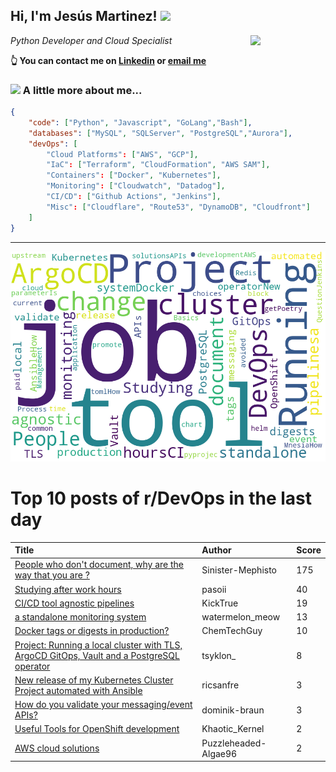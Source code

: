<!--
**jmartinezl/jmartinezl** is a ✨ _special_ ✨ repository because its `README.md` (this file) appears on your GitHub profile.

Here are some ideas to get you started:

- 🔭 I’m currently working on ...
- 🌱 I’m currently learning ...
- 👯 I’m looking to collaborate on ...
- 🤔 I’m looking for help with ...
- 💬 Ask me about ...
- 📫 How to reach me: ...
- 😄 Pronouns: ...
- ⚡ Fun fact: ...
-->

<h2>Hi, I'm Jesús Martinez! <img src="https://media.giphy.com/media/WUlplcMpOCEmTGBtBW/giphy.gif" width="30"> </h2>
<img align='right' src="https://media.giphy.com/media/NytMLKyiaIh6VH9SPm/giphy.gif" width="120">
<p><em>Python Developer and Cloud Specialist
</em></p>

**👆 You can contact me on [Linkedin](https://www.linkedin.com/in/jes%C3%BAs-martinez-2b7b10104/) or [email me](mailto:jesus.mtz.lorenzo@gmail.com)**

### <img src="https://media.giphy.com/media/VgCDAzcKvsR6OM0uWg/giphy.gif" width="50"> A little more about me...  

```json
{
    "code": ["Python", "Javascript", "GoLang","Bash"],
    "databases": ["MySQL", "SQLServer", "PostgreSQL","Aurora"],
    "devOps": [
        "Cloud Platforms": ["AWS", "GCP"],
        "IaC": ["Terraform", "CloudFormation", "AWS SAM"],
        "Containers": ["Docker", "Kubernetes"],
        "Monitoring": ["Cloudwatch", "Datadog"],
        "CI/CD": ["Github Actions", "Jenkins"],
        "Misc": ["Cloudflare", "Route53", "DynamoDB", "Cloudfront"]
    ]
}
```
---

![Wordcloud](./cloud.png)

# Top 10 posts of r/DevOps in the last day

| Title | Author | Score |
|:---|:---|:---|
| [People who don't document, why are the way that you are ?](https://www.reddit.com/r/devops/comments/wg47gf/people_who_dont_document_why_are_the_way_that_you/) | Sinister-Mephisto | 175 |
| [Studying after work hours](https://www.reddit.com/r/devops/comments/wg9wrl/studying_after_work_hours/) | pasoii | 40 |
| [CI/CD tool agnostic pipelines](https://www.reddit.com/r/devops/comments/wg514j/cicd_tool_agnostic_pipelines/) | KickTrue | 19 |
| [a standalone monitoring system](https://www.reddit.com/r/devops/comments/wglunn/a_standalone_monitoring_system/) | watermelon_meow | 13 |
| [Docker tags or digests in production?](https://www.reddit.com/r/devops/comments/wgfxht/docker_tags_or_digests_in_production/) | ChemTechGuy | 10 |
| [Project: Running a local cluster with TLS, ArgoCD GitOps, Vault and a PostgreSQL operator](https://www.reddit.com/r/devops/comments/wg8wtu/project_running_a_local_cluster_with_tls_argocd/) | tsyklon_ | 8 |
| [New release of my Kubernetes Cluster Project automated with Ansible](https://www.reddit.com/r/devops/comments/wgpd8b/new_release_of_my_kubernetes_cluster_project/) | ricsanfre | 3 |
| [How do you validate your messaging/event APIs?](https://www.reddit.com/r/devops/comments/wg68qt/how_do_you_validate_your_messagingevent_apis/) | dominik-braun | 3 |
| [Useful Tools for OpenShift development](https://www.reddit.com/r/devops/comments/wgmrvm/useful_tools_for_openshift_development/) | Khaotic_Kernel | 2 |
| [AWS cloud solutions](https://www.reddit.com/r/devops/comments/wg6fsg/aws_cloud_solutions/) | Puzzleheaded-Algae96 | 2 |
